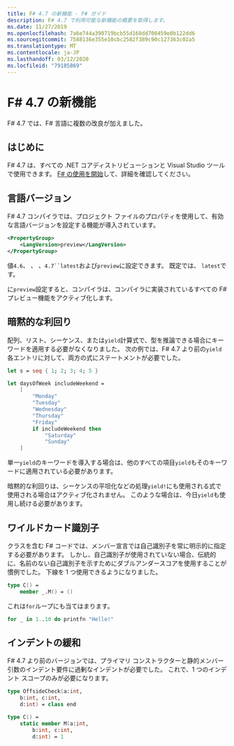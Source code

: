 ```yaml
---
title: F# 4.7 の新機能 - F# ガイド
description: F# 4.7 で利用可能な新機能の概要を取得します。
ms.date: 11/27/2019
ms.openlocfilehash: 7a6e744a398719bcb55d168dd700459e0b122dd6
ms.sourcegitcommit: 7588136e355e10cbc2582f389c90c127363c02a5
ms.translationtype: MT
ms.contentlocale: ja-JP
ms.lasthandoff: 03/12/2020
ms.locfileid: "79185869"
---
```

# <a name="whats-new-in-f-47"></a>F# 4.7 の新機能

F# 4.7 では、F# 言語に複数の改良が加えました。

## <a name="get-started"></a>はじめに

F# 4.7 は、すべての .NET コアディストリビューションと Visual Studio ツールで使用できます。 [F# の使用を開始](../get-started/index.md)して、詳細を確認してください。

## <a name="language-version"></a>言語バージョン

F# 4.7 コンパイラでは、プロジェクト ファイルのプロパティを使用して、有効な言語バージョンを設定する機能が導入されています。

```xml
<PropertyGroup>
    <LangVersion>preview</LangVersion>
</PropertyGroup>
```

値`4.6`、 、 、`4.7``latest`および`preview`に設定できます。 既定では、 `latest`です。

に`preview`設定すると、コンパイラは、コンパイラに実装されているすべての F# プレビュー機能をアクティブ化します。

## <a name="implicit-yields"></a>暗黙的な利回り

配列、リスト、シーケンス、または`yield`計算式で、型を推論できる場合にキーワードを適用する必要がなくなりました。 次の例では、F# 4.7 より前の`yield`各エントリに対して、両方の式にステートメントが必要でした。

```fsharp
let s = seq { 1; 2; 3; 4; 5 }

let daysOfWeek includeWeekend =
    [
        "Monday"
        "Tuesday"
        "Wednesday"
        "Thursday"
        "Friday"
        if includeWeekend then
            "Saturday"
            "Sunday"
    ]
```

単一`yield`のキーワードを導入する場合は、他のすべての項目`yield`もそのキーワードに適用されている必要があります。

暗黙的な利回りは、シーケンスの平坦化などの処理`yield!`にも使用される式で使用される場合はアクティブ化されません。 このような場合は、今日`yield`も使用し続ける必要があります。

## <a name="wildcard-identifiers"></a>ワイルドカード識別子

クラスを含む F# コードでは、メンバー宣言では自己識別子を常に明示的に指定する必要があります。 しかし、自己識別子が使用されていない場合、伝統的に、名前のない自己識別子を示すためにダブルアンダースコアを使用することが慣例でした。 下線を 1 つ使用できるようになりました。

```fsharp
type C() =
    member _.M() = ()
```

これは`for`ループにも当てはまります。

```fsharp
for _ in 1..10 do printfn "Hello!"
```

## <a name="indentation-relaxations"></a>インデントの緩和

F# 4.7 より前のバージョンでは、プライマリ コンストラクターと静的メンバー引数のインデント要件に過剰なインデントが必要でした。 これで、1 つのインデント スコープのみが必要になります。

```fsharp
type OffsideCheck(a:int,
    b:int, c:int,
    d:int) = class end

type C() =
    static member M(a:int,
        b:int, c:int,
        d:int) = 1
```
